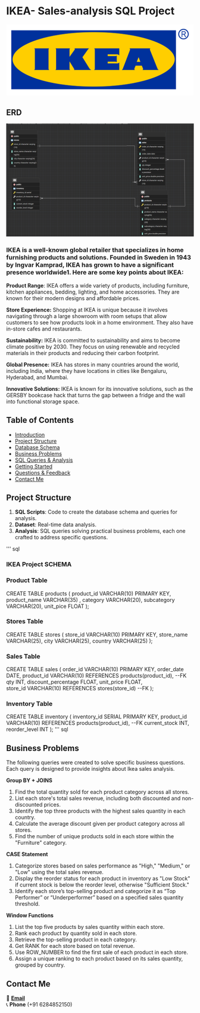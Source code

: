 # IKEA- Sales-analysis SQL Project
![Project Image Placeholder](https://github.com/Tusharpsharma/IKEA---Sales-analysis-using-Postgresql/blob/main/Ikea-logo.png)


## ERD
![Project Image Placeholder](https://github.com/Tusharpsharma/IKEA---Sales-analysis-using-Postgresql/blob/main/ERD%20Diagram.png)


### IKEA is a well-known global retailer that specializes in home furnishing products and solutions. Founded in Sweden in 1943 by Ingvar Kamprad, IKEA has grown to have a significant presence worldwide1. Here are some key points about IKEA:

**Product Range**: IKEA offers a wide variety of products, including furniture, kitchen appliances, bedding, lighting, and home accessories. They are known for their modern designs and affordable prices.

**Store Experience:** Shopping at IKEA is unique because it involves navigating through a large showroom with room setups that allow customers to see how products look in a home environment. They also have in-store cafes and restaurants.

**Sustainability:** IKEA is committed to sustainability and aims to become climate positive by 2030. They focus on using renewable and recycled materials in their products and reducing their carbon footprint.

**Global Presence:** IKEA has stores in many countries around the world, including India, where they have locations in cities like Bengaluru, Hyderabad, and Mumbai.

**Innovative Solutions:** IKEA is known for its innovative solutions, such as the GERSBY bookcase hack that turns the gap between a fridge and the wall into functional storage space.


## Table of Contents
- [Introduction](#introduction)
- [Project Structure](#ERD)
- [Database Schema](#database-schema)
- [Business Problems](#business-problems)
- [SQL Queries & Analysis](#sql-queries--analysis)
- [Getting Started](#getting-started)
- [Questions & Feedback](#questions--feedback)
- [Contact Me](#contact-me)

## Project Structure

1. **SQL Scripts**: Code to create the database schema and queries for analysis.
2. **Dataset**: Real-time data analysis.
3. **Analysis**: SQL queries solving practical business problems, each one crafted to address specific questions.

''' sql
### IKEA Project SCHEMA

### Product Table
CREATE TABLE products
(
	product_id VARCHAR(10) PRIMARY KEY,	
	product_name VARCHAR(35) ,
	category	VARCHAR(20),
	subcategory	VARCHAR(20),
	unit_pice FLOAT
);

### Stores Table

CREATE TABLE stores
(
	store_id	VARCHAR(10) PRIMARY KEY,
	store_name	VARCHAR(25),
	city	VARCHAR(25),
	country VARCHAR(25)
);

### Sales Table

CREATE TABLE sales
(
	order_id 	VARCHAR(10) PRIMARY KEY,
	order_date	DATE,
	product_id	VARCHAR(10) REFERENCES products(product_id), --FK
	qty	INT,
	discount_percentage	FLOAT,
	unit_price FLOAT,	
	store_id VARCHAR(10) REFERENCES stores(store_id) --FK
);


### Inventory Table
CREATE TABLE inventory
(
	inventory_id SERIAL PRIMARY KEY,
	product_id	VARCHAR(10) REFERENCES products(product_id), --FK
	current_stock 	INT,
	reorder_level INT
);
''' sql

## Business Problems

The following queries were created to solve specific business questions. Each query is designed to provide insights  about Ikea sales analysis.

**Group BY + JOINS**
1.	Find the total quantity sold for each product category across all stores.
2.	List each store's total sales revenue, including both discounted and non-discounted prices.
3.	Identify the top three products with the highest sales quantity in each country.
4.	Calculate the average discount given per product category across all stores.
5.	Find the number of unique products sold in each store within the "Furniture" category.

**CASE Statement**
1.	Categorize stores based on sales performance as "High," "Medium," or "Low" using the total sales revenue.
2.	Display the reorder status for each product in inventory as "Low Stock" if current stock is below the reorder level, otherwise "Sufficient Stock."
3.	Identify each store’s top-selling product and categorize it as “Top Performer” or “Underperformer” based on a specified sales quantity threshold.

**Window Functions**
1.	List the top five products by sales quantity within each store.
2.	Rank each product by quantity sold in each store.
3.	Retrieve the top-selling product in each category.
4.	Get RANK for each store based on total revenue.
5.	Use ROW_NUMBER to find the first sale of each product in each store.
6.	Assign a unique ranking to each product based on its sales quantity, grouped by country.


## Contact Me

  
📧 **[Email](sharma.tushar447@gmail.com)**  
📞 **Phone** (+91 6284852150)





